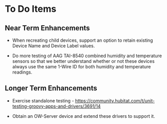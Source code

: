 # To Do Items

## Near Term Enhancements

* When recreating child devices, support an option to retain existing Device Name and Device Label values.

* Do more testing of AAG TAI-8540 combined humidity and temperature sensors so that we better understand whether or not these devices always use the same 1-Wire ID for both humidity and temperature readings. 

## Longer Term Enhancements

* Exercise standalone testing - https://community.hubitat.com/t/unit-testing-groovy-apps-and-drivers/3691/14

* Obtain an OW-Server device and extend these drivers to support it.
